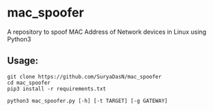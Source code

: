 # mac_spoofer
A repository to spoof MAC Address of Network devices in Linux using Python3
## Usage:
```
git clone https://github.com/SuryaDasN/mac_spoofer
cd mac_spoofer
pip3 install -r requirements.txt

python3 mac_spoofer.py [-h] [-t TARGET] [-g GATEWAY]
```

